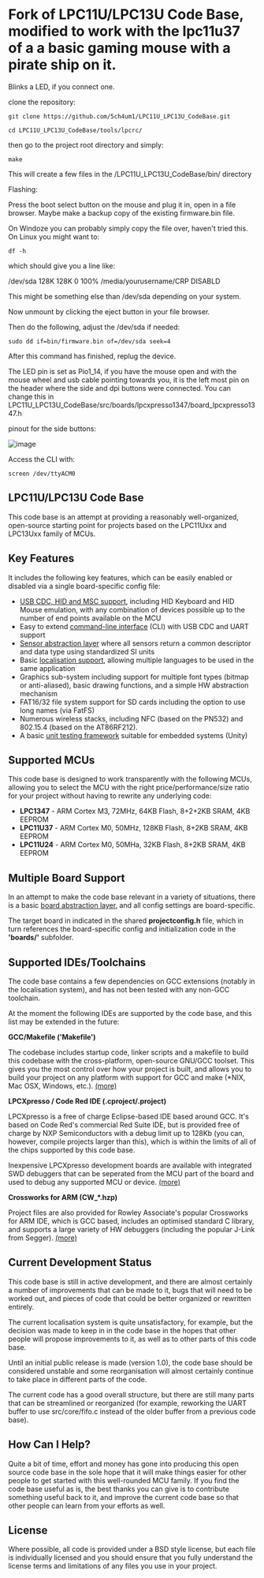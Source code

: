 # Fork of LPC11U/LPC13U Code Base, modified to work with the lpc11u37 of a a basic gaming mouse with a pirate ship on it. #

Blinks a LED, if you connect one.

clone the repository:

`git clone https://github.com/5ch4um1/LPC11U_LPC13U_CodeBase.git`
 
`cd LPC11U_LPC13U_CodeBase/tools/lpcrc/`


then go to the project root directory and simply:

`make`

This will create a few files in the /LPC11U_LPC13U_CodeBase/bin/ directory


Flashing:


Press the boot select button on the mouse and plug it in, open in a file browser.
Maybe make a backup copy of the existing firmware.bin file.

On Windoze you can probably simply copy the file over, haven't tried this.
On Linux you might want to:

`df -h`

which should give you a line like:

/dev/sda        128K  128K     0 100% /media/yourusername/CRP DISABLD

This might be something else than /dev/sda depending on your system.

Now unmount by clicking the eject button in your file browser.

Then do the following, adjust the /dev/sda if needed:

`sudo dd if=bin/firmware.bin of=/dev/sda seek=4`

After this command has finished, replug the device.

The LED pin is set as Pio1_14, if you have the mouse open and with the mouse wheel and usb cable pointing towards you, it is the left most pin on the header where the side and dpi buttons were connected. You can change this in LPC11U_LPC13U_CodeBase/src/boards/lpcxpresso1347/board_lpcxpresso1347.h

pinout for the side buttons:

![image](https://user-images.githubusercontent.com/36307725/168683922-6a08bb1f-8fa0-4136-9b7b-392a2cee588f.png)



Access the CLI with:

`screen /dev/ttyACM0`





## LPC11U/LPC13U Code Base ##

This code base is an attempt at providing a reasonably well-organized, open-source starting point for projects based on the LPC11Uxx and LPC13Uxx family of MCUs.

## Key Features ##

It includes the following key features, which can be easily enabled or disabled via a single board-specific config file:

- [USB CDC, HID and MSC support](https://github.com/microbuilder/LPC11U_LPC13U_Codebase/tree/master/src/core/usb), including HID Keyboard and HID Mouse emulation, with any combination of devices possible up to the number of end points available on the MCU
- Easy to extend [command-line interface](https://github.com/microbuilder/LPC11U_LPC13U_Codebase/tree/master/src/cli) (CLI) with USB CDC and UART support
- [Sensor abstraction layer](https://github.com/microbuilder/LPC11U_LPC13U_Codebase/tree/master/src/drivers/sensors) where all sensors return a common descriptor and data type using standardized SI units
- Basic [localisation support](https://github.com/microbuilder/LPC11U_LPC13U_Codebase/tree/master/src/localisation), allowing multiple languages to be used in the same application
- Graphics sub-system including support for multiple font types (bitmap or anti-aliased), basic drawing functions, and a simple HW abstraction mechanism
- FAT16/32 file system support for SD cards including the option to use long names (via FatFS)
- Numerous wireless stacks, including NFC (based on the PN532) and 802.15.4 (based on the AT86RF212).
- A basic [unit testing framework](https://github.com/microbuilder/LPC11U_LPC13U_Codebase/tree/master/tests_host) suitable for embedded systems (Unity)

## Supported MCUs ##
  
This code base is designed to work transparently with the following MCUs, allowing you to select the MCU with the right price/performance/size ratio for your project without having to rewrite any underlying code:

- **LPC1347** - ARM Cortex M3, 72MHz, 64KB Flash, 8+2+2KB SRAM, 4KB EEPROM
- **LPC11U37** - ARM Cortex M0, 50MHz, 128KB Flash, 8+2KB SRAM, 4KB EEPROM
- **LPC11U24** - ARM Cortex M0, 50MHa, 32KB Flash, 8+2KB SRAM, 4KB EEPROM

## Multiple Board Support ##

In an attempt to make the code base relevant in a variety of situations, there is a basic [board abstraction layer](https://github.com/microbuilder/LPC11U_LPC13U_Codebase/tree/master/src/boards), and all config settings are board-specific.

The target board in indicated in the shared **projectconfig.h** file, which in turn  references the board-specific config and initialization code in the **'boards/'** subfolder.

## Supported IDEs/Toolchains ##

The code base contains a few dependencies on GCC extensions (notably in the localisation system), and has not been tested with any non-GCC toolchain.

At the moment the following IDEs are supported by the code base, and this list may be extended in the future:

**GCC/Makefile ('Makefile')**

The codebase includes startup code, linker scripts and a makefile to build this codebase with the cross-platform, open-source GNU/GCC toolset.  This gives you the most control over how your project is built, and allows you to build your project on any platform with support for GCC and make (*NIX, Mac OSX, Windows, etc.). [(more)](doc/toolchain_make.md)

**LPCXpresso / Code Red IDE (.cproject/.project)**

LPCXpresso is a free of charge Eclipse-based IDE based around GCC.  It's based on Code Red's commercial Red Suite IDE, but is provided free of charge by NXP Semiconductors with a debug limit up to 128Kb (you can, however, compile projects larger than this), which is within the limits of all of the chips supported by this code base.  

Inexpensive LPCXpresso development boards are available with integrated SWD debuggers that can be seperated from the MCU part of the board and used to debug any supported MCU or device. [(more)](doc/toolchain_lpcxpresso.md)

**Crossworks for ARM (CW\_*.hzp)**

Project files are also provided for Rowley Associate's popular Crossworks for ARM IDE, which is GCC based, includes an optimised standard C library, and supports a large variety of HW debuggers (including the popular J-Link from Segger). [(more)](doc/toolchain_crossworks.md)

## Current Development Status ##

This code base is still in active development, and there are almost certainly a number of improvements that can be made to it, bugs that will need to be worked out, and pieces of code that could be better organized or rewritten entirely.

The current localisation system is quite unsatisfactory, for example, but the decision was made to keep in in the code base in the hopes that other people will propose improvements to it, as well as to other parts of this code base.

Until an initial public release is made (version 1.0), the code base should be considered unstable and some reorganisation will almost certainly continue to take place in different parts of the code.  

The current code has a good overall structure, but there are still many parts that can be streamlined or reorganized (for example, reworking the UART buffer to use src/core/fifo.c instead of the older buffer from a previous code base).

## How Can I Help? ##

Quite a bit of time, effort and money has gone into producing this open source code base in the sole hope that it will make things easier for other people to get started with this well-rounded MCU family.  If you find the code base useful as is, the best thanks you can give is to contribute something useful back to it, and improve the current code base so that other people can learn from your efforts as well.

## License ##

Where possible, all code is provided under a BSD style license, but each file is individually licensed and you should ensure that you fully understand the license terms and limitations of any files you use in your project.
